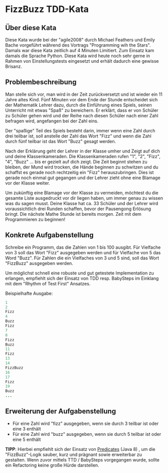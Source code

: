 # FizzBuzz TDD-Kata

## Über diese Kata
Diese Kata wurde bei der "agile2008" durch Michael Feathers und Emily Bache vorgeführt 
während des Vortrags "Programming wih the Stars". Damals war diese Kata zeitlich
auf 4 Minuten Limitiert. Zum Einsatz kam damals die Sprache Python. Diese Kata
wird heute noch sehr gerne in Rahmen von Einstellungstests eingesetzt und erhält
dadurch eine gewisse Brisanz.

## Problembeschreibung
Man stelle sich vor, man wird in der Zeit zurückversetzt und ist wieder ein
11 Jahre altes Kind. Fünf Minuten vor dem Ende der Stunde entscheidet sich 
der Mathematik Lehrer dazu, durch die Einführung eines Spiels, seinen Unterricht 
mit etwas "Spaß" zu bereichern. Er erklärt, dass er von Schüler zu Schüler
gehen wird und der Reihe nach diesen Schüler nach einer Zahl befragen wird, 
angefangen bei der Zahl eins.

Der "spaßige" Teil des Spiels besteht darin, immer wenn eine Zahl durch
drei teilbar ist, soll anstelle der Zahl das Wort "Fizz" und wenn die
Zahl durch fünf teilbar ist das Wort "Buzz" gesagt werden.

Nach der Erklärung geht der Lehrer in der Klasse umher und Zeigt auf dich
und deine Klassenkameraden. Die Klassenkameraden rufen "1", "2", "Fizz", "4",
"Buzz" ... bis er gezielt auf dich zeigt. Die Zeit beginnt stehen zu 
bleiben, der Mund wird trocken, die Hände beginnen zu schwitzen und du schaffst es 
gerade noch rechtzeitig ein "Fizz" herauszubringen. Dies ist gerade noch einmal
gut gegangen und der Lehrer zieht ohne eine Blamage vor der Klasse weiter.

Um zukünftig eine Blamage vor der Klasse zu vermeiden, möchtest du die gesamte Liste
ausgedruckt vor dir liegen haben, um immer genau zu wissen was du sagen
musst. Deine Klasse hat ca. 33 Schüler und der Lehrer wird voraussichtlich
drei Runden schaffen, bevor der Pausengong Erlösung bringt. Die nächste 
Mathe Stunde ist bereits morgen. Zeit mit dem Programmieren zu beginnen!

## Konkrete Aufgabenstellung
Schreibe ein Programm, das die Zahlen von 1 bis 100 ausgibt. Für Vielfache
von 3 soll das Wort "Fizz" ausgegeben werden und für Vielfache von 5 das 
Word "Buzz". Für Zahlen die ein Vielfaches von 3 und 5 sind, soll das Wort
"FizzBuzz" ausgegeben werden.

Um möglichst schnell eine robuste und gut getestete Implementation zu erlangen, 
empfiehlt sich der Einsatz von TDD resp. BabySteps im Einklang mit dem
"Rhythm of Test First" Ansatzes.

Beispielhafte Ausgabe:
``` java
1
2
Fizz
4
Buzz
Fizz
7
8
Fizz
Buzz
11
Fizz
13
14
FizzBuzz
16
17
Fizz
19
Buzz
... 
```


## Erweiterung der Aufgabenstellung

* Für eine Zahl wird "fizz" ausgegeben, wenn sie durch 3 teilbar ist oder eine 3 enthält
* Für eine Zahl wird "buzz" ausgegeben, wenn sie durch 5 teilbar ist oder eine 5 enthält

**TIPP**: Hierbei empfiehlt sich der Einsatz von 
[Predicates](http://howtodoinjava.com/java-8/how-to-use-predicate-in-java-8/) (Java 8) 
, um die "FizzBuzz"-Logik sauber, kurz und prägnant sowie erweiterbar zu gestalten. Wenn 
zuvor mittels TTD / BabySteps vorgegangen wurde, sollte ein Refactoring keine große Hürde 
darstellen.
